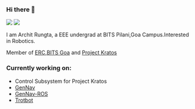 ### Hi there 👋

[![](https://img.shields.io/badge/LinkedIn-archit-blue)](https://www.linkedin.com/in/archit-rungta-883156193/)
[![](https://img.shields.io/badge/Gmail-rungtarchit1%40gmail.com-red)](mailto:rungtarchit1@gmail.com)

I am Archit Rungta, a EEE undergrad at BITS Pilani,Goa Campus.Interested in Robotics.

Member of [ERC,BITS Goa](https://github.com/ERC-BPGC) and [Project Kratos](https://www.facebook.com/KratosBITSGoa/)

### Currently working on:
* Control Subsystem for Project Kratos
* [GenNav](https://github.com/ERC-BPGC/gennav)
* [GenNav-ROS](https://github.com/ERC-BPGC/gennav_ros)
* [Trotbot](https://github.com/ERC-BPGC/Trotbot)



